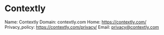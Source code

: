
# Contextly

Name: Contextly
Domain: contextly.com
Home: https://contextly.com/
Privacy_policy: https://contextly.com/privacy/
Email: privacy@contextly.com
